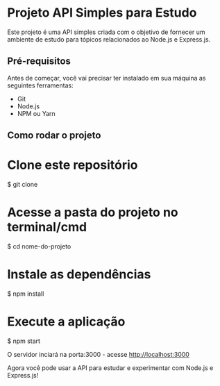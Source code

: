 # Projeto API Simples para Estudo
Este projeto é uma API simples criada com o objetivo de fornecer um ambiente de estudo para tópicos relacionados ao Node.js e Express.js.

## Pré-requisitos
Antes de começar, você vai precisar ter instalado em sua máquina as seguintes ferramentas:

* Git
* Node.js
* NPM ou Yarn

## Como rodar o projeto

# Clone este repositório
$ git clone <url-do-repositorio>

# Acesse a pasta do projeto no terminal/cmd
$ cd nome-do-projeto

# Instale as dependências
$ npm install

# Execute a aplicação
$ npm start

 O servidor inciará na porta:3000 - acesse <http://localhost:3000>

Agora você pode usar a API para estudar e experimentar com Node.js e Express.js!